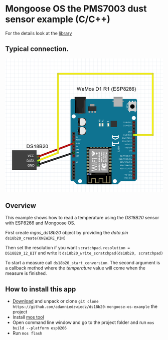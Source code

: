 # Mongoose OS the PMS7003 dust sensor example (C/C++)

For the details look at the [library](https://github.com/adamniedzwiedz/ds18b20-mongoose-os-lib)

## Typical connection.

<p align="center">
  <img src="https://github.com/adamniedzwiedz/ds18b20-mongoose-os-example/blob/master/ds18b20_connection.png">
</p>

## Overview

This example shows how to read a temperature using the *DS18B20* sensor with ESP8266 and Mongoose OS.

First create *mgos_ds18b20* object by providing the *data pin* `ds18b20_create(ONEWIRE_PIN)`

Then set the resolution if you want `scratchpad.resolution = DS18B20_12_BIT` and write it `ds18b20_write_scratchpad(ds18b20, scratchpad)`

To start a measure call `ds18b20_start_conversion`. The second argument is a callback method where the *temperature* value will come when the measure is finished.

## How to install this app
- [Download](https://github.com/adamniedzwiedz/ds18b20-mongoose-os-example/archive/master.zip) and unpack or clone `git clone https://github.com/adamniedzwiedz/ds18b20-mongoose-os-example` the project
- Install [mos tool](https://mongoose-os.com/software.html)
- Open command line window and go to the project folder and run `mos build --platform esp8266`
- Run `mos flash`
